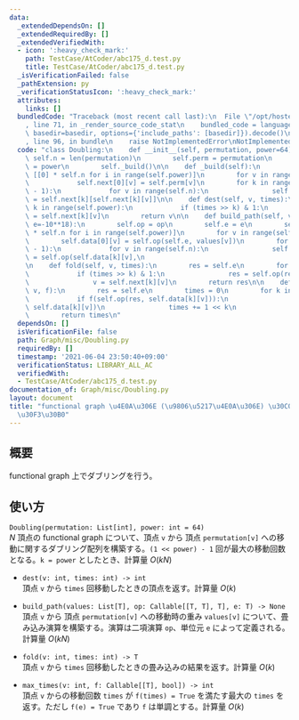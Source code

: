 ```yaml
---
data:
  _extendedDependsOn: []
  _extendedRequiredBy: []
  _extendedVerifiedWith:
  - icon: ':heavy_check_mark:'
    path: TestCase/AtCoder/abc175_d.test.py
    title: TestCase/AtCoder/abc175_d.test.py
  _isVerificationFailed: false
  _pathExtension: py
  _verificationStatusIcon: ':heavy_check_mark:'
  attributes:
    links: []
  bundledCode: "Traceback (most recent call last):\n  File \"/opt/hostedtoolcache/Python/3.10.6/x64/lib/python3.10/site-packages/onlinejudge_verify/documentation/build.py\"\
    , line 71, in _render_source_code_stat\n    bundled_code = language.bundle(stat.path,\
    \ basedir=basedir, options={'include_paths': [basedir]}).decode()\n  File \"/opt/hostedtoolcache/Python/3.10.6/x64/lib/python3.10/site-packages/onlinejudge_verify/languages/python.py\"\
    , line 96, in bundle\n    raise NotImplementedError\nNotImplementedError\n"
  code: "class Doubling:\n    def __init__(self, permutation, power=64):\n       \
    \ self.n = len(permutation)\n        self.perm = permutation\n        self.power\
    \ = power\n        self._build()\n\n    def _build(self):\n        self.next =\
    \ [[0] * self.n for i in range(self.power)]\n        for v in range(self.n):\n\
    \            self.next[0][v] = self.perm[v]\n        for k in range(self.power\
    \ - 1):\n            for v in range(self.n):\n                self.next[k + 1][v]\
    \ = self.next[k][self.next[k][v]]\n\n    def dest(self, v, times):\n        for\
    \ k in range(self.power):\n            if (times >> k) & 1:\n                v\
    \ = self.next[k][v]\n        return v\n\n    def build_path(self, values, op=max,\
    \ e=-10**18):\n        self.op = op\n        self.e = e\n        self.data = [[e]\
    \ * self.n for i in range(self.power)]\n        for v in range(self.n):\n    \
    \        self.data[0][v] = self.op(self.e, values[v])\n        for k in range(self.power\
    \ - 1):\n            for v in range(self.n):\n                self.data[k + 1][v]\
    \ = self.op(self.data[k][v],\n                                              self.data[k][self.next[k][v]])\n\
    \n    def fold(self, v, times):\n        res = self.e\n        for k in range(self.power):\n\
    \            if (times >> k) & 1:\n                res = self.op(res, self.data[k][v])\n\
    \                v = self.next[k][v]\n        return res\n\n    def max_times(self,\
    \ v, f):\n        res = self.e\n        times = 0\n        for k in reversed(range(self.power)):\n\
    \            if f(self.op(res, self.data[k][v])):\n                res = self.op(res,\
    \ self.data[k][v])\n                times += 1 << k\n                v = self.next[k][v]\n\
    \        return times\n"
  dependsOn: []
  isVerificationFile: false
  path: Graph/misc/Doubling.py
  requiredBy: []
  timestamp: '2021-06-04 23:50:40+09:00'
  verificationStatus: LIBRARY_ALL_AC
  verifiedWith:
  - TestCase/AtCoder/abc175_d.test.py
documentation_of: Graph/misc/Doubling.py
layout: document
title: "functional graph \u4E0A\u306E (\u9806\u5217\u4E0A\u306E) \u30C0\u30D6\u30EA\
  \u30F3\u30B0"
---
```


## 概要
functional graph 上でダブリングを行う。

## 使い方
`Doubling(permutation: List[int], power: int = 64)`  
$N$ 頂点の functional graph について、頂点 `v` から 頂点 `permutation[v]` への移動に関するダブリング配列を構築する。`(1 << power) - 1` 回が最大の移動回数となる。`k = power` としたとき、計算量 $O(kN)$

- `dest(v: int, times: int) -> int`  
頂点 `v` から `times` 回移動したときの頂点を返す。計算量 $O(k)$

- `build_path(values: List[T], op: Callable[[T, T], T], e: T) -> None`  
頂点 `v` から 頂点 `permutation[v]` への移動時の重み `values[v]` について、畳み込み演算を構築する。演算は二項演算 `op`、単位元 `e` によって定義される。計算量 $O(kN)$

- `fold(v: int, times: int) -> T`  
頂点 `v` から `times` 回移動したときの畳み込みの結果を返す。計算量 $O(k)$

- `max_times(v: int, f: Callable[[T], bool]) -> int`  
頂点 `v` からの移動回数 `times` が `f(times) = True` を満たす最大の `times` を返す。ただし `f(e) = True` であり `f` は単調とする。計算量 $O(k)$
